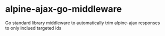 # alpine-ajax-go-middleware
Go standard library middleware to automatically trim alpine-ajax responses to only inclued targeted ids
